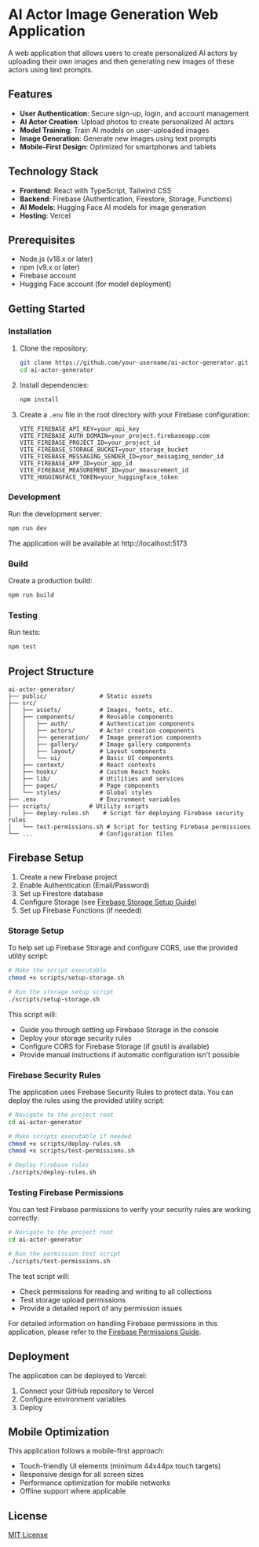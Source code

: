 # AI Actor Image Generation Web Application

A web application that allows users to create personalized AI actors by uploading their own images and then generating new images of these actors using text prompts.

## Features

- **User Authentication**: Secure sign-up, login, and account management
- **AI Actor Creation**: Upload photos to create personalized AI actors
- **Model Training**: Train AI models on user-uploaded images
- **Image Generation**: Generate new images using text prompts
- **Mobile-First Design**: Optimized for smartphones and tablets

## Technology Stack

- **Frontend**: React with TypeScript, Tailwind CSS
- **Backend**: Firebase (Authentication, Firestore, Storage, Functions)
- **AI Models**: Hugging Face AI models for image generation
- **Hosting**: Vercel

## Prerequisites

- Node.js (v18.x or later)
- npm (v9.x or later)
- Firebase account
- Hugging Face account (for model deployment)

## Getting Started

### Installation

1. Clone the repository:
   ```bash
   git clone https://github.com/your-username/ai-actor-generator.git
   cd ai-actor-generator
   ```

2. Install dependencies:
   ```bash
   npm install
   ```

3. Create a `.env` file in the root directory with your Firebase configuration:
   ```
   VITE_FIREBASE_API_KEY=your_api_key
   VITE_FIREBASE_AUTH_DOMAIN=your_project.firebaseapp.com
   VITE_FIREBASE_PROJECT_ID=your_project_id
   VITE_FIREBASE_STORAGE_BUCKET=your_storage_bucket
   VITE_FIREBASE_MESSAGING_SENDER_ID=your_messaging_sender_id
   VITE_FIREBASE_APP_ID=your_app_id
   VITE_FIREBASE_MEASUREMENT_ID=your_measurement_id
   VITE_HUGGINGFACE_TOKEN=your_huggingface_token
   ```

### Development

Run the development server:
```bash
npm run dev
```

The application will be available at http://localhost:5173

### Build

Create a production build:
```bash
npm run build
```

### Testing

Run tests:
```bash
npm test
```

## Project Structure

```
ai-actor-generator/
├── public/               # Static assets
├── src/
│   ├── assets/           # Images, fonts, etc.
│   ├── components/       # Reusable components
│   │   ├── auth/         # Authentication components
│   │   ├── actors/       # Actor creation components
│   │   ├── generation/   # Image generation components
│   │   ├── gallery/      # Image gallery components
│   │   ├── layout/       # Layout components
│   │   └── ui/           # Basic UI components
│   ├── context/          # React contexts
│   ├── hooks/            # Custom React hooks
│   ├── lib/              # Utilities and services
│   ├── pages/            # Page components
│   └── styles/           # Global styles
├── .env                  # Environment variables
├── scripts/           # Utility scripts
│   ├── deploy-rules.sh    # Script for deploying Firebase security rules
│   └── test-permissions.sh # Script for testing Firebase permissions
└── ...                   # Configuration files
```

## Firebase Setup

1. Create a new Firebase project
2. Enable Authentication (Email/Password)
3. Set up Firestore database
4. Configure Storage (see [Firebase Storage Setup Guide](docs/FIREBASE-STORAGE-SETUP.md))
5. Set up Firebase Functions (if needed)

### Storage Setup

To help set up Firebase Storage and configure CORS, use the provided utility script:

```bash
# Make the script executable
chmod +x scripts/setup-storage.sh

# Run the storage setup script
./scripts/setup-storage.sh
```

This script will:
- Guide you through setting up Firebase Storage in the console
- Deploy your storage security rules
- Configure CORS for Firebase Storage (if gsutil is available)
- Provide manual instructions if automatic configuration isn't possible

### Firebase Security Rules

The application uses Firebase Security Rules to protect data. You can deploy the rules using the provided utility script:

```bash
# Navigate to the project root
cd ai-actor-generator

# Make scripts executable if needed
chmod +x scripts/deploy-rules.sh
chmod +x scripts/test-permissions.sh

# Deploy Firebase rules
./scripts/deploy-rules.sh
```

### Testing Firebase Permissions

You can test Firebase permissions to verify your security rules are working correctly:

```bash
# Navigate to the project root
cd ai-actor-generator

# Run the permission test script
./scripts/test-permissions.sh
```

The test script will:
- Check permissions for reading and writing to all collections
- Test storage upload permissions
- Provide a detailed report of any permission issues

For detailed information on handling Firebase permissions in this application, please refer to the [Firebase Permissions Guide](docs/FIREBASE-PERMISSIONS.md).

## Deployment

The application can be deployed to Vercel:

1. Connect your GitHub repository to Vercel
2. Configure environment variables
3. Deploy

## Mobile Optimization

This application follows a mobile-first approach:

- Touch-friendly UI elements (minimum 44x44px touch targets)
- Responsive design for all screen sizes
- Performance optimization for mobile networks
- Offline support where applicable

## License

[MIT License](LICENSE)
